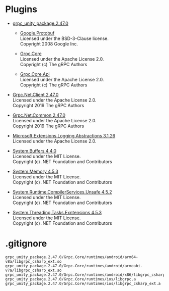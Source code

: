# Plugins

- [grpc_unity_package.2.47.0](https://packages.grpc.io/archive/2022/04/67538122780f8a081c774b66884289335c290cbe-f15a2c1c-582b-4c51-acf2-ab6d711d2c59/index.xml)

    - [Google.Protobuf](https://github.com/protocolbuffers/protobuf/tree/22d0e265de7d2b3d2e9a00d071313502e7d4cccf/csharp/src/Google.Protobuf)  
      Licensed under the BSD-3-Clause license.  
      Copyright 2008 Google Inc.

    - [Grpc.Core](https://github.com/grpc/grpc/tree/67538122780f8a081c774b66884289335c290cbe/src/csharp/Grpc.Core)  
      Licensed under the Apache License 2.0.  
      Copyright (c) The gRPC Authors

    - [Grpc.Core.Api](https://github.com/grpc/grpc/tree/67538122780f8a081c774b66884289335c290cbe/src/csharp/Grpc.Core.Api)  
      Licensed under the Apache License 2.0.  
      Copyright (c) The gRPC Authors

- [Grpc.Net.Client 2.47.0](https://www.nuget.org/packages/Grpc.Net.Client/2.47.0)  
  Licensed under the Apache License 2.0.  
  Copyright 2019 The gRPC Authors

- [Grpc.Net.Common 2.47.0](https://www.nuget.org/packages/Grpc.Net.Common/2.47.0)  
  Licensed under the Apache License 2.0.  
  Copyright 2019 The gRPC Authors

- [Microsoft.Extensions.Logging.Abstractions 3.1.26](https://www.nuget.org/packages/Microsoft.Extensions.Logging.Abstractions/3.1.26)  
  Licensed under the Apache License 2.0.  

- [System.Buffers 4.4.0](https://www.nuget.org/packages/System.Buffers/4.4.0)  
    Licensed under the MIT License.  
    Copyright (c) .NET Foundation and Contributors

- [System.Memory 4.5.3](https://www.nuget.org/packages/System.Memory/4.5.3)  
    Licensed under the MIT License.  
    Copyright (c) .NET Foundation and Contributors

- [System.Runtime.CompilerServices.Unsafe 4.5.2](https://www.nuget.org/packages/System.Runtime.CompilerServices.Unsafe/4.5.2)  
    Licensed under the MIT License.  
    Copyright (c) .NET Foundation and Contributors

- [System.Threading.Tasks.Exntensions 4.5.3](https://www.nuget.org/packages/System.Threading.Tasks.Extensions/4.5.3)  
    Licensed under the MIT License.  
    Copyright (c) .NET Foundation and Contributors

# .gitignore
```
grpc_unity_package.2.47.0/Grpc.Core/runtimes/android/arm64-v8a/libgrpc_csharp_ext.so
grpc_unity_package.2.47.0/Grpc.Core/runtimes/android/armeabi-v7a/libgrpc_csharp_ext.so
grpc_unity_package.2.47.0/Grpc.Core/runtimes/android/x86/libgrpc_csharp_ext.so
grpc_unity_package.2.47.0/Grpc.Core/runtimes/ios/libgrpc.a
grpc_unity_package.2.47.0/Grpc.Core/runtimes/ios/libgrpc_csharp_ext.a
```